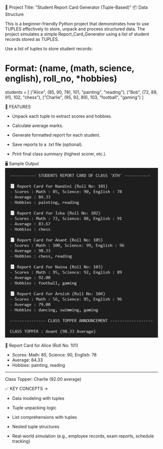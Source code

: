 📘 Project Title: "Student Report Card Generator (Tuple-Based)"
📦 Data Structure

This is a beginner-friendly Python project that demonstrates how to use TUPLES effectively to store, unpack and process structured data. The project simulates a simple Report_Card_Generator using  a list of student records stored as TUPLES. 


Use a list of tuples to store student records:

# Format: (name, (math, science, english), roll_no, *hobbies)
students = [
    ("Alice", (85, 90, 78), 101, "painting", "reading"),
    ("Bob", (72, 88, 91), 102, "chess"),
    ("Charlie", (95, 92, 89), 103, "football", "gaming")
]


🎯 FEATURES

- Unpack each tuple to extract scores and hobbies.

- Calculate average marks.

- Generate formatted report for each student.

- Save reports to a .txt file (optional).

- Print final class summary (highest scorer, etc.).



🖥 Sample Output
![Sample Output](output.png)

📄 Report Card for Alice (Roll No: 101)
- Scores: Math: 85, Science: 90, English: 78
- Average: 84.33
- Hobbies: painting, reading

-----------------------------------

Class Topper: Charlie (92.00 average)


✅ KEY CONCEPTS ->

- Data modeling with tuples

- Tuple unpacking logic

- List comprehensions with tuples

- Nested tuple structures

- Real-world simulation (e.g., employee records, exam reports, schedule tracking)
